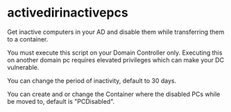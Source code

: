 # activedirinactivepcs
Get inactive computers in your AD and disable them while transferring them to a container.

You must execute this script on your Domain Controller only. Executing this on another domain pc requires elevated privileges 
which can make your DC vulnerable. 

You can change the period of inactivity, default to 30 days. 

You can create and or change the Container where the disabled PCs while be moved to, default is "PCDisabled".
